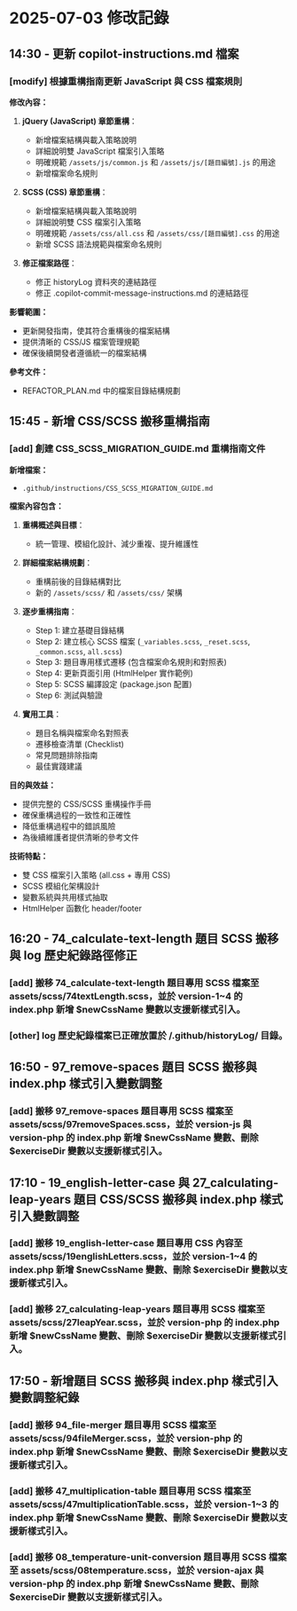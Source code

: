 # 2025-07-03 修改記錄

## 14:30 - 更新 copilot-instructions.md 檔案

### [modify] 根據重構指南更新 JavaScript 與 CSS 檔案規則

**修改內容：**

1. **jQuery (JavaScript) 章節重構**：

   - 新增檔案結構與載入策略說明
   - 詳細說明雙 JavaScript 檔案引入策略
   - 明確規範 `/assets/js/common.js` 和 `/assets/js/[題目編號].js` 的用途
   - 新增檔案命名規則

2. **SCSS (CSS) 章節重構**：

   - 新增檔案結構與載入策略說明
   - 詳細說明雙 CSS 檔案引入策略
   - 明確規範 `/assets/css/all.css` 和 `/assets/css/[題目編號].css` 的用途
   - 新增 SCSS 語法規範與檔案命名規則

3. **修正檔案路徑**：
   - 修正 historyLog 資料夾的連結路徑
   - 修正 .copilot-commit-message-instructions.md 的連結路徑

**影響範圍：**

- 更新開發指南，使其符合重構後的檔案結構
- 提供清晰的 CSS/JS 檔案管理規範
- 確保後續開發者遵循統一的檔案結構

**參考文件：**

- REFACTOR_PLAN.md 中的檔案目錄結構規劃

## 15:45 - 新增 CSS/SCSS 搬移重構指南

### [add] 創建 CSS_SCSS_MIGRATION_GUIDE.md 重構指南文件

**新增檔案：**

- `.github/instructions/CSS_SCSS_MIGRATION_GUIDE.md`

**檔案內容包含：**

1. **重構概述與目標**：

   - 統一管理、模組化設計、減少重複、提升維護性

2. **詳細檔案結構規劃**：

   - 重構前後的目錄結構對比
   - 新的 `/assets/scss/` 和 `/assets/css/` 架構

3. **逐步重構指南**：

   - Step 1: 建立基礎目錄結構
   - Step 2: 建立核心 SCSS 檔案 (`_variables.scss`, `_reset.scss`, `_common.scss`, `all.scss`)
   - Step 3: 題目專用樣式遷移 (包含檔案命名規則和對照表)
   - Step 4: 更新頁面引用 (HtmlHelper 實作範例)
   - Step 5: SCSS 編譯設定 (package.json 配置)
   - Step 6: 測試與驗證

4. **實用工具**：
   - 題目名稱與檔案命名對照表
   - 遷移檢查清單 (Checklist)
   - 常見問題排除指南
   - 最佳實踐建議

**目的與效益：**

- 提供完整的 CSS/SCSS 重構操作手冊
- 確保重構過程的一致性和正確性
- 降低重構過程中的錯誤風險
- 為後續維護者提供清晰的參考文件

**技術特點：**

- 雙 CSS 檔案引入策略 (all.css + 專用 CSS)
- SCSS 模組化架構設計
- 變數系統與共用樣式抽取
- HtmlHelper 函數化 header/footer

## 16:20 - 74_calculate-text-length 題目 SCSS 搬移與 log 歷史紀錄路徑修正

### [add] 搬移 74_calculate-text-length 題目專用 SCSS 檔案至 assets/scss/74textLength.scss，並於 version-1~4 的 index.php 新增 $newCssName 變數以支援新樣式引入。

### [other] log 歷史紀錄檔案已正確放置於 /.github/historyLog/ 目錄。

## 16:50 - 97_remove-spaces 題目 SCSS 搬移與 index.php 樣式引入變數調整

### [add] 搬移 97_remove-spaces 題目專用 SCSS 檔案至 assets/scss/97removeSpaces.scss，並於 version-js 與 version-php 的 index.php 新增 $newCssName 變數、刪除 $exerciseDir 變數以支援新樣式引入。

## 17:10 - 19_english-letter-case 與 27_calculating-leap-years 題目 CSS/SCSS 搬移與 index.php 樣式引入變數調整

### [add] 搬移 19_english-letter-case 題目專用 CSS 內容至 assets/scss/19englishLetters.scss，並於 version-1~4 的 index.php 新增 $newCssName 變數、刪除 $exerciseDir 變數以支援新樣式引入。

### [add] 搬移 27_calculating-leap-years 題目專用 SCSS 檔案至 assets/scss/27leapYear.scss，並於 version-php 的 index.php 新增 $newCssName 變數、刪除 $exerciseDir 變數以支援新樣式引入。

## 17:50 - 新增題目 SCSS 搬移與 index.php 樣式引入變數調整紀錄

### [add] 搬移 94_file-merger 題目專用 SCSS 檔案至 assets/scss/94fileMerger.scss，並於 version-php 的 index.php 新增 $newCssName 變數、刪除 $exerciseDir 變數以支援新樣式引入。

### [add] 搬移 47_multiplication-table 題目專用 SCSS 檔案至 assets/scss/47multiplicationTable.scss，並於 version-1~3 的 index.php 新增 $newCssName 變數、刪除 $exerciseDir 變數以支援新樣式引入。

### [add] 搬移 08_temperature-unit-conversion 題目專用 SCSS 檔案至 assets/scss/08temperature.scss，並於 version-ajax 與 version-php 的 index.php 新增 $newCssName 變數、刪除 $exerciseDir 變數以支援新樣式引入。
